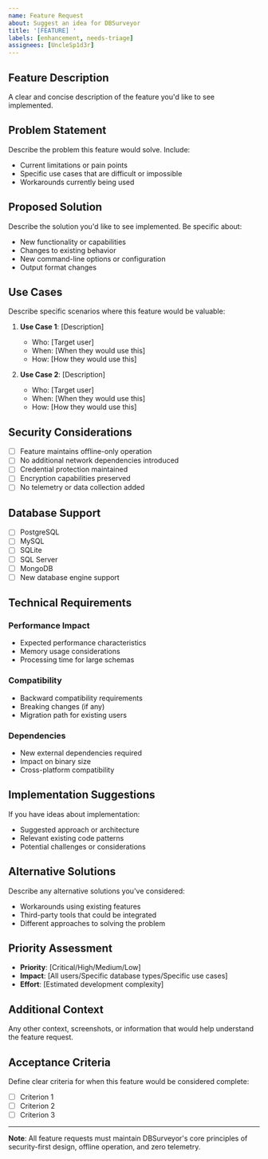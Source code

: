 ```yaml
---
name: Feature Request
about: Suggest an idea for DBSurveyor
title: '[FEATURE] '
labels: [enhancement, needs-triage]
assignees: [UncleSp1d3r]
---
```


## Feature Description

A clear and concise description of the feature you'd like to see implemented.

## Problem Statement

Describe the problem this feature would solve. Include:

- Current limitations or pain points
- Specific use cases that are difficult or impossible
- Workarounds currently being used

## Proposed Solution

Describe the solution you'd like to see implemented. Be specific about:

- New functionality or capabilities
- Changes to existing behavior
- New command-line options or configuration
- Output format changes

## Use Cases

Describe specific scenarios where this feature would be valuable:

1. **Use Case 1**: [Description]

   - Who: [Target user]
   - When: [When they would use this]
   - How: [How they would use this]

2. **Use Case 2**: [Description]

   - Who: [Target user]
   - When: [When they would use this]
   - How: [How they would use this]

## Security Considerations

- [ ] Feature maintains offline-only operation
- [ ] No additional network dependencies introduced
- [ ] Credential protection maintained
- [ ] Encryption capabilities preserved
- [ ] No telemetry or data collection added

## Database Support

- [ ] PostgreSQL
- [ ] MySQL
- [ ] SQLite
- [ ] SQL Server
- [ ] MongoDB
- [ ] New database engine support

## Technical Requirements

### Performance Impact

- Expected performance characteristics
- Memory usage considerations
- Processing time for large schemas

### Compatibility

- Backward compatibility requirements
- Breaking changes (if any)
- Migration path for existing users

### Dependencies

- New external dependencies required
- Impact on binary size
- Cross-platform compatibility

## Implementation Suggestions

If you have ideas about implementation:

- Suggested approach or architecture
- Relevant existing code patterns
- Potential challenges or considerations

## Alternative Solutions

Describe any alternative solutions you've considered:

- Workarounds using existing features
- Third-party tools that could be integrated
- Different approaches to solving the problem

## Priority Assessment

- **Priority**: [Critical/High/Medium/Low]
- **Impact**: [All users/Specific database types/Specific use cases]
- **Effort**: [Estimated development complexity]

## Additional Context

Any other context, screenshots, or information that would help understand the feature request.

## Acceptance Criteria

Define clear criteria for when this feature would be considered complete:

- [ ] Criterion 1
- [ ] Criterion 2
- [ ] Criterion 3

---

**Note**: All feature requests must maintain DBSurveyor's core principles of security-first design, offline operation, and zero telemetry.

